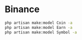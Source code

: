 # Binance

```bash
php artisan make:model Coin -a
php artisan make:model Earn -a
php artisan make:model Symbol -a
```
